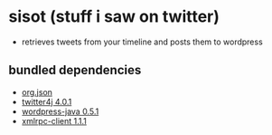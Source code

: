 sisot (stuff i saw on twitter)
========

* retrieves tweets from your timeline and posts them to wordpress

bundled dependencies
------------
* [org.json](http://json.org/java/)
* [twitter4j 4.0.1](http://twitter4j.org/en/index.html)
* [wordpress-java 0.5.1](https://code.google.com/p/wordpress-java/)
* [xmlrpc-client 1.1.1](http://ws.apache.org/xmlrpc/)
